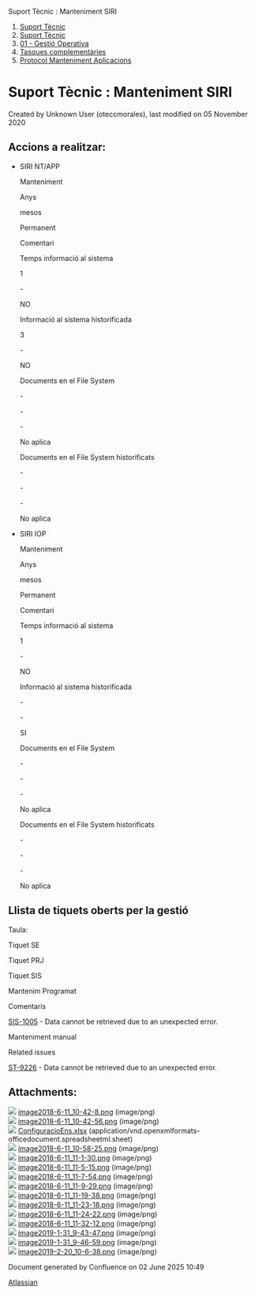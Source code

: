 Suport Tècnic : Manteniment SIRI  

1.  [Suport Tècnic](index.md)
2.  [Suport Tècnic](13893782.md)
3.  [01 - Gestió Operativa](26313391.md)
4.  [Tasques complementàries](26313409.md)
5.  [Protocol Manteniment Aplicacions](Protocol-Manteniment-Aplicacions_39911467.md)

Suport Tècnic : Manteniment SIRI
================================

Created by Unknown User (oteccmorales), last modified on 05 November 2020

Accions a realitzar:
--------------------

*   SIRI NT/APP
    
    Manteniment
    
    Anys
    
    mesos
    
    Permanent
    
    Comentari
    
    Temps informació al sistema
    
    1
    
    \-
    
    NO
    
      
    
    Informació al sistema historificada
    
    3
    
    \-
    
    NO
    
      
    
    Documents en el File System
    
    \-
    
    \-
    
    \-
    
    No aplica 
    
    Documents en el File System historificats
    
    \-
    
    \-
    
    \-
    
    No aplica 
    

*   SIRI IOP
    
    Manteniment
    
    Anys
    
    mesos
    
    Permanent
    
    Comentari
    
    Temps informació al sistema
    
    1
    
    \-
    
    NO
    
      
    
    Informació al sistema historificada
    
    \-
    
    \-
    
    SI
    
      
    
    Documents en el File System
    
    \-
    
    \-
    
    \-
    
    No aplica 
    
    Documents en el File System historificats
    
    \-
    
    \-
    
    \-
    
    No aplica 
    

Llista de tiquets oberts per la gestió
--------------------------------------

Taula:

Tiquet SE

Tiquet PRJ

Tiquet SIS

Mantenim Programat

Comentaris

  

  

[SIS-1005](https://contacte.aoc.cat/browse/SIS-1005?src=confmacro) - Data cannot be retrieved due to an unexpected error.

Manteniment manual

  

  

  

Related issues

[ST-9226](https://contacte.aoc.cat/browse/ST-9226?src=confmacro) - Data cannot be retrieved due to an unexpected error.

  

Attachments:
------------

![](images/icons/bullet_blue.gif) [image2018-6-11\_10-42-8.png](attachments/41517226/41517227.png) (image/png)  
![](images/icons/bullet_blue.gif) [image2018-6-11\_10-42-56.png](attachments/41517226/41517228.png) (image/png)  
![](images/icons/bullet_blue.gif) [ConfiguracioEns.xlsx](attachments/41517226/41517229.xlsx) (application/vnd.openxmlformats-officedocument.spreadsheetml.sheet)  
![](images/icons/bullet_blue.gif) [image2018-6-11\_10-58-25.png](attachments/41517226/41517230.png) (image/png)  
![](images/icons/bullet_blue.gif) [image2018-6-11\_11-1-30.png](attachments/41517226/41517231.png) (image/png)  
![](images/icons/bullet_blue.gif) [image2018-6-11\_11-5-15.png](attachments/41517226/41517232.png) (image/png)  
![](images/icons/bullet_blue.gif) [image2018-6-11\_11-7-54.png](attachments/41517226/41517233.png) (image/png)  
![](images/icons/bullet_blue.gif) [image2018-6-11\_11-9-29.png](attachments/41517226/41517234.png) (image/png)  
![](images/icons/bullet_blue.gif) [image2018-6-11\_11-19-38.png](attachments/41517226/41517235.png) (image/png)  
![](images/icons/bullet_blue.gif) [image2018-6-11\_11-23-18.png](attachments/41517226/41517236.png) (image/png)  
![](images/icons/bullet_blue.gif) [image2018-6-11\_11-24-22.png](attachments/41517226/41517237.png) (image/png)  
![](images/icons/bullet_blue.gif) [image2018-6-11\_11-32-12.png](attachments/41517226/41517238.png) (image/png)  
![](images/icons/bullet_blue.gif) [image2019-1-31\_9-43-47.png](attachments/41517226/41517239.png) (image/png)  
![](images/icons/bullet_blue.gif) [image2019-1-31\_9-46-59.png](attachments/41517226/41517240.png) (image/png)  
![](images/icons/bullet_blue.gif) [image2019-2-20\_10-6-38.png](attachments/41517226/41517241.png) (image/png)  

Document generated by Confluence on 02 June 2025 10:49

[Atlassian](http://www.atlassian.com/)